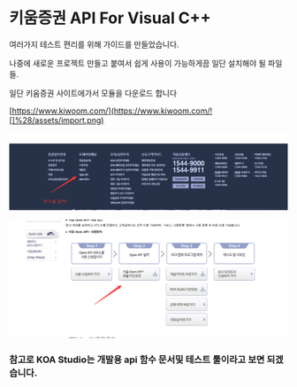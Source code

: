 # 키움증권 API For Visual C++

여러가지 테스트 편리를 위해 가이드를 만들었습니다.

나중에 새로운 프로젝트 만들고 붙여서 쉽게 사용이 가능하게끔 일단 설치해야 될 파일들.

일단 키움증권 사이트에가서 모듈을 다운로드 합니다

[https://www.kiwoom.com/](https://www.kiwoom.com/![]%28/assets/import.png)

![](/assets/import.png)

![](/assets/import1.png)

### 참고로 KOA Studio는 개발용 api 함수 문서및 테스트 툴이라고 보면 되겠습니다.




